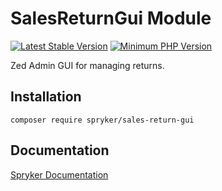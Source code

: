 # SalesReturnGui Module
[![Latest Stable Version](https://poser.pugx.org/spryker/sales-return-gui/v/stable.svg)](https://packagist.org/packages/spryker/sales-return-gui)
[![Minimum PHP Version](https://img.shields.io/badge/php-%3E%3D%208.3-8892BF.svg)](https://php.net/)

Zed Admin GUI for managing returns.

## Installation

```
composer require spryker/sales-return-gui
```

## Documentation

[Spryker Documentation](https://docs.spryker.com)
